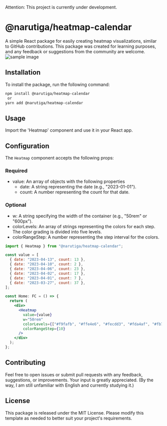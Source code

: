 Attention: This project is currently under development.

# @narutiga/heatmap-calendar

A simple React package for easily creating heatmap visualizations, similar to GitHub contributions. This package was created for learning purposes, and any feedback or suggestions from the community are welcome.
![sample image](https://user-images.githubusercontent.com/100295602/231303527-b386f39d-78c6-4a9f-9ee0-e9bf0e789e96.png)

## Installation

To install the package, run the following command:

```bash
npm install @narutiga/heatmap-calendar
 or
yarn add @narutiga/heatmap-calendar
```

## Usage

Import the 'Heatmap' component and use it in your React app.

## Configuration

The `Heatmap` component accepts the following props:

### Required

- value: An array of objects with the following properties
  - date: A string representing the date (e.g., "2023-01-01").
  - count: A number representing the count for that date.

### Optional

- w: A string specifying the width of the container (e.g., "50rem" or "600px").
- colorLevels: An array of strings representing the colors for each step. The color grading is divided into five levels.
- colorRangeStep: A number representing the step interval for the colors.

```jsx
import { Heatmap } from "@narutiga/heatmap-calendar";

const value = [
  { date: "2023-04-13", count: 13 },
  { date: "2023-04-10", count: 2 },
  { date: "2023-04-06", count: 23 },
  { date: "2023-04-02", count: 17 },
  { date: "2023-04-01", count: 7 },
  { date: "2023-03-27", count: 37 },
];

const Home: FC = () => {
  return (
    <div>
      <Heatmap
        value={value}
        w="50rem"
        colorLevels={["#f9fafb", "#ffe4e6", "#fecdd3", "#fda4af", "#fb7185"]}
        colorRangeStep={10}
      />
    </div>
  );
};
```

## Contributing

Feel free to open issues or submit pull requests with any feedback, suggestions, or improvements. Your input is greatly appreciated.
(By the way, I am still unfamiliar with English and currently studying it.)

## License

This package is released under the MIT License.
Please modify this template as needed to better suit your project's requirements.
